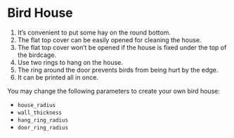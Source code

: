 # Bird House

[](https://www.youtube.com/watch?v=IRUEm-B8YaI)

1. It’s convenient to put some hay on the round bottom.
2. The flat top cover can be easily opened for cleaning the house.
3. The flat top cover won’t be opened if the house is fixed under the top of the birdcage. 
4. Use two rings to hang on the house.
5. The ring around the door prevents birds from being hurt by the edge. 
6. It can be printed all in once.

You may change the following parameters to create your own bird house:
- `house_radius`
- `wall_thickness`
- `hang_ring_radius`
- `door_ring_radius`

